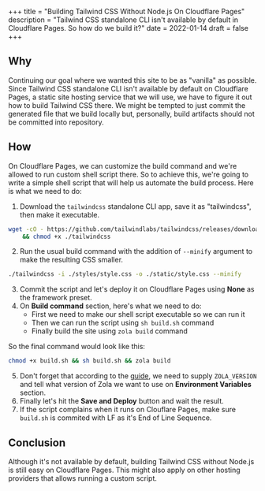+++
title = "Building Tailwind CSS Without Node.js On Cloudflare Pages"
description = "Tailwind CSS standalone CLI isn't available by default in Cloudflare Pages. So how do we build it?"
date = 2022-01-14
draft = false
+++

## Why
Continuing our goal where we wanted this site to be as "vanilla" as possible. Since Tailwind CSS standalone CLI isn't available by default on Cloudflare Pages, a static site hosting service that we will use, we have to figure it out how to build Tailwind CSS there. We might be tempted to just commit the generated file that we build locally but, personally, build artifacts should not be committed into repository.
## How
On Cloudflare Pages, we can customize the build command and we're allowed to run custom shell script there. So to achieve this, we're going to write a simple shell script that will help us automate the build process. Here is what we need to do:
1. Download the `tailwindcss` standalone CLI app, save it as "tailwindcss", then make it executable.
```sh
wget -cO - https://github.com/tailwindlabs/tailwindcss/releases/download/v3.0.13/tailwindcss-linux-x64 > tailwindcss \
    && chmod +x ./tailwindcss
```
2. Run the usual build command with the addition of `--minify` argument to make the resulting CSS smaller.
```sh
./tailwindcss -i ./styles/style.css -o ./static/style.css --minify
```
3. Commit the script and let's deploy it on Cloudflare Pages using **None** as the framework preset.
4. On **Build command** section, here's what we need to do:
    - First we need to make our shell script executable so we can run it
    - Then we can run the script using `sh build.sh` command
    - Finally build the site using `zola build` command

So the final command would look like this:
```sh
chmod +x build.sh && sh build.sh && zola build
```
5. Don't forget that according to the [guide](https://developers.cloudflare.com/pages/framework-guides/deploy-a-zola-site#deploying-with-cloudflare-pages), we need to supply `ZOLA_VERSION` and tell what version of Zola we want to use on **Environment Variables** section.
6. Finally let's hit the **Save and Deploy** button and wait the result.
7. If the script complains when it runs on Clouflare Pages, make sure `build.sh` is commited with LF as it's End of Line Sequence.
## Conclusion
Although it's not available by default, building Tailwind CSS without Node.js is still easy on Cloudflare Pages. This might also apply on other hosting providers that allows running a custom script.
